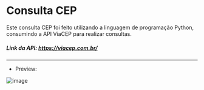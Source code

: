 # Consulta CEP
Este consulta CEP foi feito utilizando a linguagem de programação Python, consumindo a API ViaCEP para realizar consultas.
##### Link da API: https://viacep.com.br/

<hr>

- Preview:

![image](https://user-images.githubusercontent.com/91074427/137637747-f33cb50a-0e90-4b87-93c0-7ff97463765a.png)
